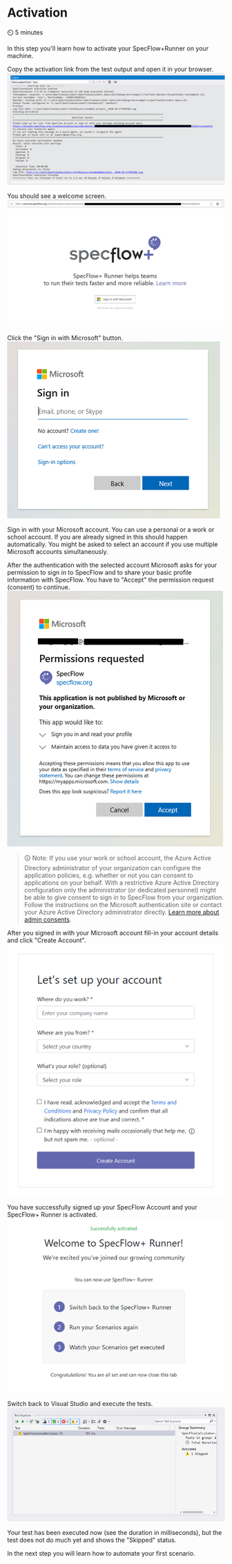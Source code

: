 Activation
==========

⏲️ 5 minutes

In this step you'll learn how to activate your SpecFlow+Runner on your machine.

Copy the activation link from the test output and open it in your browser.  
![Runner Output for Activation](../_static/step3/runner_output_activation.png)

You should see a welcome screen.  
![Add new project menu](../_static/step4/activation_welcome.png)

Click the "Sign in with Microsoft" button.  
![Add new SpecFlow project](../_static/step4/microsoft_signin.png)

Sign in with your Microsoft account. You can use a personal or a work or school account.
If you are already signed in this should happen automatically. You might be asked to select an account if you use multiple Microsoft accounts simultaneously.

After the authentication with the selected account Microsoft asks for your permission to sign in to SpecFlow and to share your basic profile information with SpecFlow.
You have to "Accept" the permission request (consent) to continue.  
![Add new SpecFlow project](../_static/step4/microsoft_permission_requested.png)  

> 🛈 Note: If you use your work or school account, the Azure Active Directory administrator of your organization can configure the application policies, e.g. whether or not you can consent to applications on your behalf. With a restrictive Azure Active Directory configuration only the administrator (or dedicated personnel) might be able to give consent to sign in to SpecFlow from your organization. Follow the instructions on the Microsoft authentication site or contact your Azure Active Directory administrator directly. [Learn more about admin consents](https://docs.microsoft.com/en-us/azure/active-directory/manage-apps/configure-admin-consent-workflow).

After you signed in with your Microsoft account fill-in your account details and click "Create Account".  
![Add new SpecFlow project](../_static/step4/account_setup.png)

You have successfully signed up your SpecFlow Account and your SpecFlow+ Runner is activated.  
![Add new SpecFlow project](../_static/step4/activation_success.png)

Switch back to Visual Studio and execute the tests.  
![Add new SpecFlow project](../_static/step4/test_explorer_test_skipped.png)

Your test has been executed now (see the duration in milliseconds), but the test does not do much yet and shows the "Skipped" status.

In the next step you will learn how to automate your first scenario.
